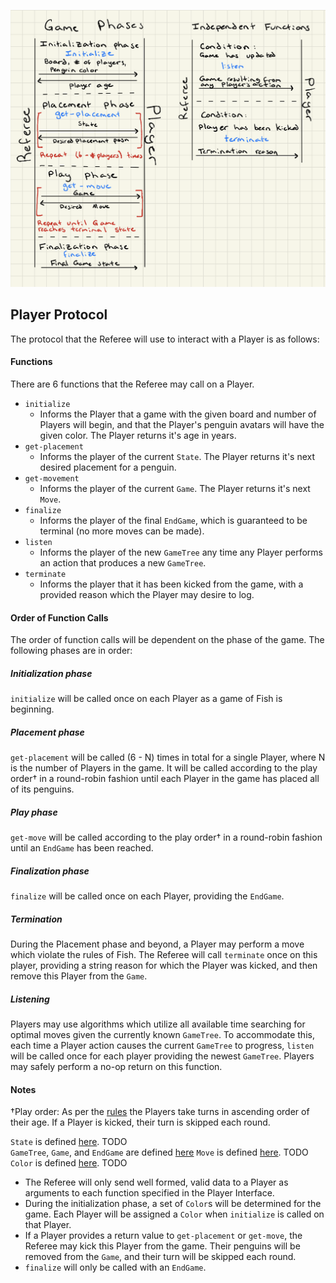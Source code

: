 ![ProtocolDiagram](./PlayerProtocolDiagram.png)

## Player Protocol  
The protocol that the Referee will use to interact with a Player is as follows:

#### Functions  
There are 6 functions that the Referee may call on a Player.
- `initialize`
  - Informs the Player that a game with the given board and number of Players will begin, and that the Player's penguin avatars will have the given color. The Player returns it's age in years.
- `get-placement`
  - Informs the player of the current `State`. The Player returns it's next desired placement for a penguin.
- `get-movement`
  - Informs the player of the current `Game`. The Player returns it's next `Move`.
- `finalize`
  - Informs the player of the final `EndGame`, which is guaranteed to be terminal (no more moves can be made).
- `listen`
  - Informs the player of the new `GameTree` any time any Player performs an action that produces a new `GameTree`.
- `terminate`
  - Informs the player that it has been kicked from the game, with a provided reason which the Player may desire to log.

#### Order of Function Calls  
The order of function calls will be dependent on the phase of the game. The following phases are in order:

##### Initialization phase  
`initialize` will be called once on each Player as a game of Fish is beginning.

##### Placement phase  
`get-placement` will be called (6 - N) times in total for a single Player, where N is the number of Players in the game. It will be called according to the play order† in a round-robin fashion until each Player in the game has placed all of its penguins.

##### Play phase
`get-move` will be called according to the play order† in a round-robin fashion until an `EndGame` has been reached.

##### Finalization phase
`finalize` will be called once on each Player, providing the `EndGame`.

##### Termination
During the Placement phase and beyond, a Player may perform a move which violate the rules of Fish. The Referee will call `terminate` once on this player, providing a string reason for which the Player was kicked, and then remove this Player from the `Game`.

##### Listening
Players may use algorithms which utilize all available time searching for optimal moves given the currently known `GameTree`. To accommodate this, each time a Player action causes the current `GameTree` to progress, `listen` will be called once for each player providing the newest `GameTree`. Players may safely perform a no-op return on this function.

#### Notes  
†Play order: As per the [rules](https://www.ccs.neu.edu/home/matthias/4500-f20/fish.html) the Players take turns in ascending order of their age. If a Player is kicked, their turn is skipped each round.  

`State` is defined [here](). TODO  
`GameTree`, `Game`, and `EndGame` are defined [here]()
`Move` is defined [here](). TODO  
`Color` is defined [here](). TODO

- The Referee will only send well formed, valid data to a Player as arguments to each function specified in the Player Interface.
- During the initialization phase, a set of `Color`s will be determined for the game. Each Player will be assigned a `Color` when `initialize` is called on that Player.
- If a Player provides a return value to `get-placement` or `get-move`, the Referee may kick this Player from the game. Their penguins will be removed from the `Game`, and their turn will be skipped each round.  
- `finalize` will only be called with an `EndGame`.
